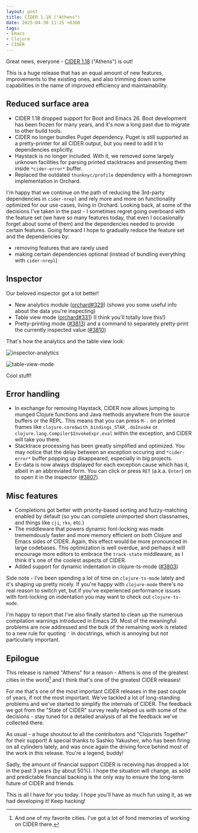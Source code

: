 ```yaml
---
layout: post
title: CIDER 1.18 ("Athens")
date: 2025-04-30 11:25 +0300
tags:
- Emacs
- Clojure
- CIDER
---
```


Great news, everyone - [CIDER 1.18](https://github.com/clojure-emacs/cider/releases/tag/v1.18.0) ("Athens") is out!

This is a huge release that has an equal amount of new features, improvements to
the existing ones, and also trimming down some capabilities in the name of
improved efficiency and maintainability.

## Reduced surface area

- CIDER 1.18 dropped support for Boot and Emacs 26. Boot development has been frozen for many years, and it's now a long past due to migrate to other build tools.
- CIDER no longer bundles Puget dependency. Puget is still supported as a pretty-printer for all CIDER output, but you need to add it to dependencies explicitly.
- Haystack is no longer included. With it, we removed some largely unknown facilities for parsing printed stacktraces and presenting them inside `*cider-error*` buffer.
- Replaced the outdated `thunknyc/profile` dependency with a homegrown implementation in Orchard.

I'm happy that we continue on the path of reducing the 3rd-party dependencies in
`cider-nrepl` and rely more and more on functionality optimized for our
use-cases, living in Orchard. Looking back, at some of the decisions I've taken
in the past - I sometimes regret going overboard with the feature set (we have
so many features today, that even I occasionally forget about some of them) and
the dependencies needed to provide certain features. Going forward I hope to
gradually reduce the feature set and the dependencies by:

- removing features that are rarely used
- making certain dependencies optional (instead of bundling everything with `cider-nrepl`)

## Inspector

Our beloved inspector got a lot better!

- New analytics module ([orchard#329](https://github.com/clojure-emacs/orchard/pull/329)) (shows you some useful info about the data you're inspecting)
- Table view mode ([orchard#331](https://github.com/clojure-emacs/orchard/pull/331)) (I think you'll totally love this!)
- Pretty-printing mode ([#3813](https://github.com/clojure-emacs/cider/pull/3813)) and a command to separately pretty-print the currently inspected value ([#3810](https://github.com/clojure-emacs/cider/pull/3810))

That's how the analytics and the table view look:

![inspector-analytics](cider-inspector-analytics.png)

![table-view-mode](cider-inspector-table-view.png)

Cool stuff!

## Error handling

- In exchange for removing Haystack, CIDER now allows jumping to munged Clojure functions and Java methods anywhere from the source buffers or the REPL. This means that you can press `M-.` on printed frames like `clojure.core$with_bindings_STAR_.doInvoke` or `clojure.lang.Compiler$InvokeExpr.eval` within the exception, and CIDER will take you there.
- Stacktrace processing has been greatly simplified and optimized. You may notice that the delay between an exception occuring and `*cider-error*` buffer popping up disappeared, especially in big projects.
- Ex-data is now always displayed for each exception cause which has it, albeit in an abbreviated form. You can click or press `RET` (a.k.a. `Enter`) on to open it in the inspector ([#3807](https://github.com/clojure-emacs/cider/issues/3807)).

## Misc features

- Completions got better with priority-based sorting and fuzzy-matching enabled by default (so you can complete unimported short classnames, and things like `cji`, `rkv`, etc.)
- The middleware that powers dynamic font-locking was made trememdously faster and more memory efficient on both Clojure and Emacs sides of CIDER. Again, this effect would be more pronounced in large codebases.
  This optimization is well overdue, and perhaps it will encourage more editors to embrace the `track-state` middleware, as I think it's one of the coolest aspects of CIDER.
- Added support for dynamic indentation in clojure-ts-mode ([#3803](https://github.com/clojure-emacs/cider/pull/3803))

Side note - I've been spending a lot of time on `clojure-ts-mode` lately and it's shaping up pretty nicely. If you're happy with `clojure-mode` there's no real reason to switch yet, but if you've
experienced performance issues with font-locking on indentation you may want to check out `clojure-ts-mode`.

I'm happy to report that I've also finally started to clean up the numerous compilation warnings introduced in Emacs 29. Most of the meaningful problems are now addressed and the bulk
of the remaining work is related to a new rule for quoting `'` in docstrings, which is annoying but not particularly important.

## Epilogue

This release is named "Athens" for a reason - Athens is one of the greatest cities
in the world[^1] and I think that's one of the greatest CIDER releases!

For me that's one of the most important CIDER releases in the past couple of
years, if not the most important. We've tackled a lot of long-standing problems
and we've started to simplify the internals of CIDER.  The feedback we got from
the "State of CIDER" survey really helped us with some of the decisions - stay
tuned for a detailed analysis of all the feedback we've collected there.

As usual - a huge shoutout to all the contributors and "Clojurists Together" for
their support! A special thanks to Sashko Yakushev, who has been firing on all
cylinders lately, and was once again the driving force behind most of the work
in this release. You're a legend, buddy!

Sadly, the amount of financial support CIDER is receiving has dropped a lot in
the past 3 years (by about 50%). I hope the situation will change, as solid and
predictable financial backing is the only way to ensure the long-term future of
CIDER and friends.

This is all I have for you today. I hope you'll have as much fun using it, as we had developing it! Keep hacking!

[^1]: And one of my favorite cities. I've got a lot of fond memories of working on CIDER there.
